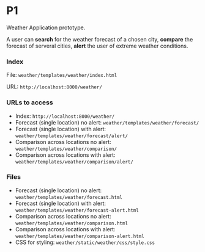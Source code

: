 # P1
Weather Application prototype. 

A user can **search** for the weather forecast of a chosen city, 
**compare** the forecast of serveral cities, **alert** the user of extreme weather conditions.

### Index
File: `weather/templates/weather/index.html`

URL: `http://localhost:8000/weather/`

### URLs to access
* Index: `http://localhost:8000/weather/`
* Forecast (single location) no alert: `weather/templates/weather/forecast/`
* Forecast (single location) with alert: `weather/templates/weather/forecast/alert/`
* Comparison across locations no alert: `weather/templates/weather/comparison/`
* Comparison across locations with alert: `weather/templates/weather/comparison/alert/`

### Files
* Forecast (single location) no alert: `weather/templates/weather/forecast.html`
* Forecast (single location) with alert: `weather/templates/weather/forecast-alert.html`
* Comparison across locations no alert: `weather/templates/weather/comparison.html`
* Comparison across locations with alert: `weather/templates/weather/comparison-alert.html`
* CSS for styling: `weather/static/weather/css/style.css`
